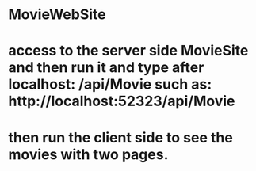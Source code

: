 # MovieWebSite
# access to the server side MovieSite and then run it and type after localhost: /api/Movie such as: http://localhost:52323/api/Movie
# then run the client side to see the movies with two pages.
